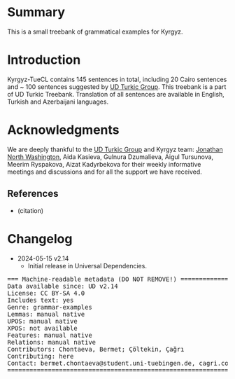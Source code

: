 # Summary

This is a small treebank of grammatical examples for Kyrgyz.


# Introduction

Kyrgyz-TueCL contains 145 sentences in total, including 20 Cairo sentences and ~ 100 sentences suggested by [UD Turkic Group](https://github.com/ud-turkic). This treebank is a part of UD Turkic Treebank. 
Translation of all sentences are available in English, Turkish and Azerbaijani languages.


# Acknowledgments

We are deeply thankful to the [UD Turkic Group](https://github.com/ud-turkic) and Kyrgyz team: [Jonathan North Washington](https://github.com/jonorthwash), Aida Kasieva, Gulnura Dzumalieva, Aigul Tursunova, Meerim Ryspakova, Aizat Kadyrbekova for their weekly informative meetings and discussions and for all the support we have received.

## References

* (citation)


# Changelog

* 2024-05-15 v2.14
  * Initial release in Universal Dependencies.


<pre>
=== Machine-readable metadata (DO NOT REMOVE!) ================================
Data available since: UD v2.14
License: CC BY-SA 4.0
Includes text: yes
Genre: grammar-examples
Lemmas: manual native
UPOS: manual native
XPOS: not available
Features: manual native
Relations: manual native
Contributors: Chontaeva, Bermet; Çöltekin, Çağrı
Contributing: here
Contact: bermet.chontaeva@student.uni-tuebingen.de, cagri.coeltekin@uni-tuebingen.de
===============================================================================
</pre>
